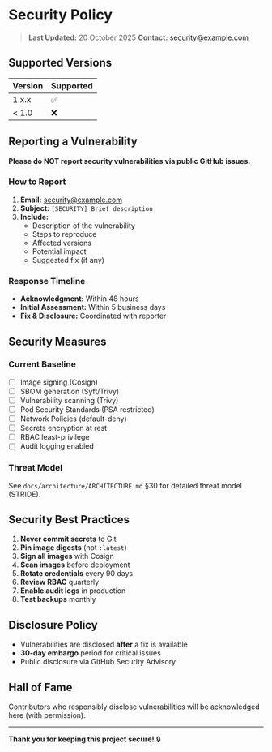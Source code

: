 # Security Policy

> **Last Updated:** 20 October 2025
> **Contact:** security@example.com

## Supported Versions

| Version | Supported          |
| ------- | ------------------ |
| 1.x.x   | :white_check_mark: |
| < 1.0   | :x:                |

## Reporting a Vulnerability

**Please do NOT report security vulnerabilities via public GitHub issues.**

### How to Report

1. **Email:** security@example.com
2. **Subject:** `[SECURITY] Brief description`
3. **Include:**
   - Description of the vulnerability
   - Steps to reproduce
   - Affected versions
   - Potential impact
   - Suggested fix (if any)

### Response Timeline

- **Acknowledgment:** Within 48 hours
- **Initial Assessment:** Within 5 business days
- **Fix & Disclosure:** Coordinated with reporter

## Security Measures

### Current Baseline

- [ ] Image signing (Cosign)
- [ ] SBOM generation (Syft/Trivy)
- [ ] Vulnerability scanning (Trivy)
- [ ] Pod Security Standards (PSA restricted)
- [ ] Network Policies (default-deny)
- [ ] Secrets encryption at rest
- [ ] RBAC least-privilege
- [ ] Audit logging enabled

### Threat Model

See `docs/architecture/ARCHITECTURE.md` §30 for detailed threat model (STRIDE).

## Security Best Practices

1. **Never commit secrets** to Git
2. **Pin image digests** (not `:latest`)
3. **Sign all images** with Cosign
4. **Scan images** before deployment
5. **Rotate credentials** every 90 days
6. **Review RBAC** quarterly
7. **Enable audit logs** in production
8. **Test backups** monthly

## Disclosure Policy

- Vulnerabilities are disclosed **after** a fix is available
- **30-day embargo** period for critical issues
- Public disclosure via GitHub Security Advisory

## Hall of Fame

Contributors who responsibly disclose vulnerabilities will be acknowledged here (with permission).

---

**Thank you for keeping this project secure!** 🔒

